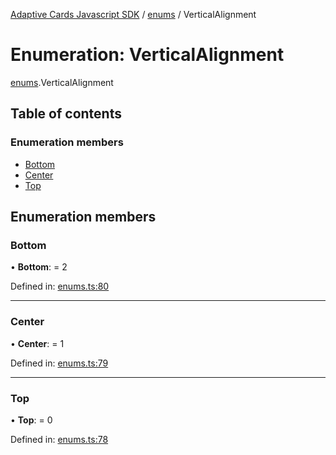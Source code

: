 [Adaptive Cards Javascript SDK](../README.md) / [enums](../modules/enums.md) / VerticalAlignment

# Enumeration: VerticalAlignment

[enums](../modules/enums.md).VerticalAlignment

## Table of contents

### Enumeration members

- [Bottom](enums.verticalalignment.md#bottom)
- [Center](enums.verticalalignment.md#center)
- [Top](enums.verticalalignment.md#top)

## Enumeration members

### Bottom

• **Bottom**: = 2

Defined in: [enums.ts:80](https://github.com/microsoft/AdaptiveCards/blob/0938a1f10/source/nodejs/adaptivecards/src/enums.ts#L80)

---

### Center

• **Center**: = 1

Defined in: [enums.ts:79](https://github.com/microsoft/AdaptiveCards/blob/0938a1f10/source/nodejs/adaptivecards/src/enums.ts#L79)

---

### Top

• **Top**: = 0

Defined in: [enums.ts:78](https://github.com/microsoft/AdaptiveCards/blob/0938a1f10/source/nodejs/adaptivecards/src/enums.ts#L78)
